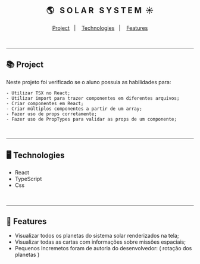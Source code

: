<div align="center">
    <h2>🌎 &nbsp; S O L A R &nbsp; S Y S T E M &nbsp;☀️</h2>
</div>
<p align="center">
    <a href="#-project">Project</a>&nbsp;&nbsp;&nbsp;|&nbsp;&nbsp;&nbsp;
    <a href="#-technologies">Technologies</a>&nbsp;&nbsp;&nbsp;|&nbsp;&nbsp;&nbsp;
    <a href="#-features">Features</a>
</p>
<br><hr>

## 📚 Project
<p>Neste projeto foi verificado se o aluno possuia as habilidades para:<p>

    - Utilizar TSX no React;
    - Utilizar import para trazer componentes em diferentes arquivos;
    - Criar componentes em React;
    - Criar múltiplos componentes a partir de um array;
    - Fazer uso de props corretamente;
    - Fazer uso de PropTypes para validar as props de um componente;
<br>
<hr>

## 🖥 Technologies
  * React
  * TypeScript
  * Css
<br>
<hr>

## 🧾 Features
 * Visualizar todos os planetas do sistema solar renderizados na tela;
 * Visualizar todas as cartas com informações sobre missões espaciais;
 * Pequenos Incremetos foram de autoria do desenvolvedor: ( rotação dos planetas ) 
